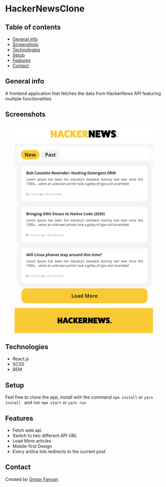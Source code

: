 # HackerNewsClone
## Table of contents

- [General info](#general-info)
- [Screenshots](#screenshots)
- [Technologies](#technologies)
- [Setup](#setup)
- [Features](#features)
- [Contact](#contact)

## General info

A frontend application that fetches the data from HackerNews API featuring multiple functionalities

## Screenshots

<p align="center">
<img src="./public/images/hackernews.png">
<p>

## Technologies

- React.js
- SCSS
- BEM

## Setup

Feel free to clone the app, install with the command `npm install` or `yarn install ` and run `npm start` or `yarn run`

## Features

- Fetch web api
- Switch to two different API URL
- Load More articles 
- Mobile-first Design
- Every artilce link redirects to the current post

## Contact

Created by [Grigor Fanyan](https://www.linkedin.com/in/gregfanyan/)
